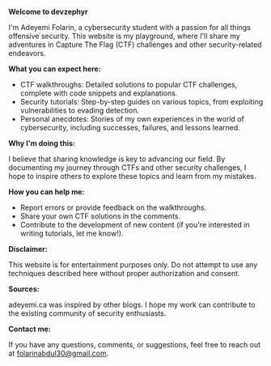 **Welcome to devzephyr**

I'm Adeyemi Folarin, a cybersecurity student with a passion for all things offensive security. This website
is my playground, where I'll share my adventures in Capture The Flag (CTF) challenges and other security-related
endeavors.

**What you can expect here:**

* CTF walkthroughs: Detailed solutions to popular CTF challenges, complete with code snippets and explanations.
* Security tutorials: Step-by-step guides on various topics, from exploiting vulnerabilities to evading detection.
* Personal anecdotes: Stories of my own experiences in the world of cybersecurity, including successes, failures,
and lessons learned.

**Why I'm doing this:**

I believe that sharing knowledge is key to advancing our field. By documenting my journey through CTFs and other
security challenges, I hope to inspire others to explore these topics and learn from my mistakes.

**How you can help me:**

* Report errors or provide feedback on the walkthroughs.
* Share your own CTF solutions in the comments.
* Contribute to the development of new content (if you're interested in writing tutorials, let me know!).

**Disclaimer:**

This website is for entertainment purposes only. Do not attempt to use any techniques described here without
proper authorization and consent.

**Sources:**

adeyemi.ca was inspired by other blogs. I hope my work can contribute to the
existing community of security enthusiasts.

**Contact me:**

If you have any questions, comments, or suggestions, feel free to reach out at folarinabdul30@gmail.com.
